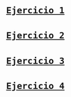 # [`Ejercicio 1`](/ejercicio_1.html)
# [`Ejercicio 2`](/ejercicio_2.html)
# [`Ejercicio 3`](/ejercicio_3.html)
# [`Ejercicio 4`](/ejercicio_4.html)
